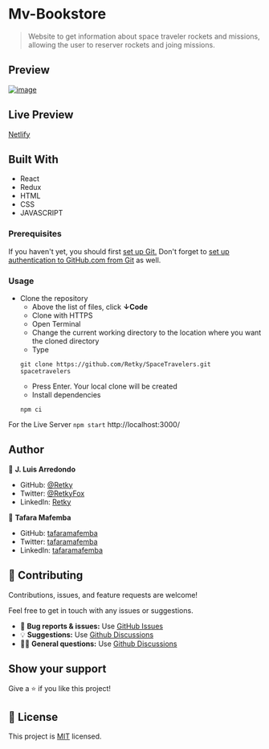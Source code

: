 # Mv-Bookstore
> Website to get information about space traveler rockets and missions, allowing the user to reserver rockets and joing missions.

## Preview
[![image](https://user-images.githubusercontent.com/93499010/167954294-a047a483-3e73-4001-9c61-d81448cbf472.png)](https://space-travelers-648.netlify.app/)


## Live Preview
[Netlify](https://space-travelers-648.netlify.app/)

## Built With

- React
- Redux
- HTML
- CSS
- JAVASCRIPT

### Prerequisites
If you haven't yet, you should first [set up Git.](https://docs.github.com/en/get-started/quickstart/set-up-git) Don't forget to [set up authentication to GitHub.com from Git](https://docs.github.com/en/get-started/quickstart/set-up-git#next-steps-authenticating-with-github-from-git) as well.

### Usage
- Clone the repository
  - Above the list of files, click **↓Code**
  - Clone with HTTPS
  - Open Terminal
  - Change the current working directory to the location where you want the cloned directory
  - Type
  ```
  git clone https://github.com/Retky/SpaceTravelers.git spacetravelers
  ```
  - Press Enter. Your local clone will be created
  - Install dependencies
  ```
  npm ci
  ```

For the Live Server `npm start` http://localhost:3000/

## Author

👤 **J. Luis Arredondo**
- GitHub: [@Retky](https://github.com/Retky "J. Luis Arredondo GitHub")
- Twitter: [@RetkyFox](https://twitter.com/retkyFox "J. Luis Arredondo Twitter")
- LinkedIn: [Retky](https://www.linkedin.com/in/Retky "J. Luis Arredondo LinkedIn")

👤 **Tafara Mafemba**
- GitHub: [tafaramafemba](https://github.com/tafaramafemba)
- Twitter: [tafaramafemba](https://twitter.com/the_real_you___)
- LinkedIn: [tafaramafemba](https://www.linkedin.com/in/tafara-mafemba-4b82a0156/)

## 🤝 Contributing

Contributions, issues, and feature requests are welcome!

Feel free to get in touch with any issues or suggestions.

- 🐛 **Bug reports & issues:** Use [GitHub Issues](https://github.com/Retky/SpaceTravelers/issues "Bugs & Issues")
- 💡 **Suggestions:** Use [Github Discussions](https://github.com/Retky/SpaceTravelers/discussions "Suggestions")
- 🙋‍♀️ **General questions:** Use [Github Discussions](https://github.com/Retky/SpaceTravelers/discussions "General Questions")

## Show your support

Give a ⭐️ if you like this project!

## 📝 License

This project is [MIT](./LICENSE) licensed.
